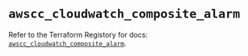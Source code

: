 # `awscc_cloudwatch_composite_alarm`

Refer to the Terraform Registory for docs: [`awscc_cloudwatch_composite_alarm`](https://registry.terraform.io/providers/hashicorp/awscc/0.70.0/docs/resources/cloudwatch_composite_alarm).
